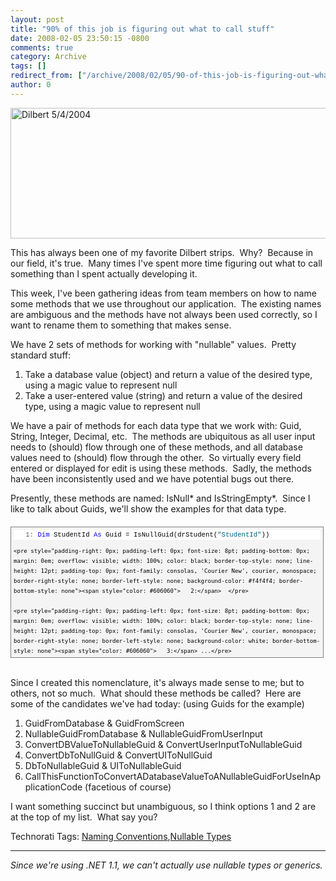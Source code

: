 ```yaml
---
layout: post
title: "90% of this job is figuring out what to call stuff"
date: 2008-02-05 23:50:15 -0800
comments: true
category: Archive
tags: []
redirect_from: ["/archive/2008/02/05/90-of-this-job-is-figuring-out-what-to-call.aspx"]
author: 0
---
```

<!-- more -->
<p><img style="border-right: 0px; border-top: 0px; border-left: 0px; border-bottom: 0px" height="209" alt="Dilbert 5/4/2004" src="http://blog.jeffhandley.com/Images/PostImages/90ofthisjobisfiguringoutwhattocallstuff_DEB3/clip_image001.gif" width="604" border="0" /></p>  <p>This has always been one of my favorite Dilbert strips.  Why?  Because in our field, it's true.  Many times I've spent more time figuring out what to call something than I spent actually developing it.</p>  <p>This week, I've been gathering ideas from team members on how to name some methods that we use throughout our application.  The existing names are ambiguous and the methods have not always been used correctly, so I want to rename them to something that makes sense.</p>  <p>We have 2 sets of methods for working with "nullable" values.  Pretty standard stuff:</p>  <ol>   <li>Take a database value (object) and return a value of the desired type, using a magic value to represent null</li>    <li>Take a user-entered value (string) and return a value of the desired type, using a magic value to represent null</li> </ol>  <p>We have a pair of methods for each data type that we work with: Guid, String, Integer, Decimal, etc.  The methods are ubiquitous as all user input needs to (should) flow through one of these methods, and all database values need to (should) flow through the other.  So virtually every field entered or displayed for edit is using these methods.  Sadly, the methods have been inconsistently used and we have potential bugs out there.</p>  <p>Presently, these methods are named: IsNull* and IsStringEmpty*.  Since I like to talk about Guids, we'll show the examples for that data type.</p>  <div style="border-right: gray 1px solid; padding-right: 4px; border-top: gray 1px solid; padding-left: 4px; font-size: 8pt; padding-bottom: 4px; margin: 20px 0px 10px; overflow: auto; border-left: gray 1px solid; width: 97.5%; cursor: text; max-height: 200px; line-height: 12pt; padding-top: 4px; border-bottom: gray 1px solid; font-family: consolas, 'Courier New', courier, monospace; background-color: #f4f4f4">   <div style="padding-right: 0px; padding-left: 0px; font-size: 8pt; padding-bottom: 0px; overflow: visible; width: 100%; color: black; border-top-style: none; line-height: 12pt; padding-top: 0px; font-family: consolas, 'Courier New', courier, monospace; border-right-style: none; border-left-style: none; background-color: #f4f4f4; border-bottom-style: none">     <pre style="padding-right: 0px; padding-left: 0px; font-size: 8pt; padding-bottom: 0px; margin: 0em; overflow: visible; width: 100%; color: black; border-top-style: none; line-height: 12pt; padding-top: 0px; font-family: consolas, 'Courier New', courier, monospace; border-right-style: none; border-left-style: none; background-color: white; border-bottom-style: none"><span style="color: #606060">   1:</span> <span style="color: #0000ff">Dim</span> StudentId <span style="color: #0000ff">As</span> Guid = IsNullGuid(drStudent(<span style="color: #006080">"StudentId"</span>))</pre>

    <pre style="padding-right: 0px; padding-left: 0px; font-size: 8pt; padding-bottom: 0px; margin: 0em; overflow: visible; width: 100%; color: black; border-top-style: none; line-height: 12pt; padding-top: 0px; font-family: consolas, 'Courier New', courier, monospace; border-right-style: none; border-left-style: none; background-color: #f4f4f4; border-bottom-style: none"><span style="color: #606060">   2:</span>  </pre>

    <pre style="padding-right: 0px; padding-left: 0px; font-size: 8pt; padding-bottom: 0px; margin: 0em; overflow: visible; width: 100%; color: black; border-top-style: none; line-height: 12pt; padding-top: 0px; font-family: consolas, 'Courier New', courier, monospace; border-right-style: none; border-left-style: none; background-color: white; border-bottom-style: none"><span style="color: #606060">   3:</span> ...</pre>

    <pre style="padding-right: 0px; padding-left: 0px; font-size: 8pt; padding-bottom: 0px; margin: 0em; overflow: visible; width: 100%; color: black; border-top-style: none; line-height: 12pt; padding-top: 0px; font-family: consolas, 'Courier New', courier, monospace; border-right-style: none; border-left-style: none; background-color: #f4f4f4; border-bottom-style: none"><span style="color: #606060">   4:</span>  </pre>

    <pre style="padding-right: 0px; padding-left: 0px; font-size: 8pt; padding-bottom: 0px; margin: 0em; overflow: visible; width: 100%; color: black; border-top-style: none; line-height: 12pt; padding-top: 0px; font-family: consolas, 'Courier New', courier, monospace; border-right-style: none; border-left-style: none; background-color: white; border-bottom-style: none"><span style="color: #606060">   5:</span> <span style="color: #0000ff">Dim</span> StudentId <span style="color: #0000ff">As</span> Guid = IsStringEmptyGuid(ddlStudent.SelectedValue)</pre>
  </div>
</div>

<p>
  <br />Since I created this nomenclature, it's always made sense to me; but to others, not so much.  What should these methods be called?  Here are some of the candidates we've had today: (using Guids for the example)</p>

<ol>
  <li>GuidFromDatabase &amp; GuidFromScreen</li>

  <li>NullableGuidFromDatabase &amp; NullableGuidFromUserInput</li>

  <li>ConvertDBValueToNullableGuid &amp; ConvertUserInputToNullableGuid</li>

  <li>ConvertDbToNullGuid &amp; ConvertUIToNullGuid</li>

  <li>DbToNullableGuid &amp; UIToNullableGuid</li>

  <li>CallThisFunctionToConvertADatabaseValueToANullableGuidForUseInApplicationCode (facetious of course)</li>
</ol>

<p>I want something succinct but unambiguous, so I think options 1 and 2 are at the top of my list.  What say you?</p>

<p>
  </p><div class="wlWriterSmartContent" id="scid:0767317B-992E-4b12-91E0-4F059A8CECA8:f1613126-bdb5-4084-aa36-cfa560d90e3e" style="padding-right: 0px; display: inline; padding-left: 0px; padding-bottom: 0px; margin: 0px; padding-top: 0px">Technorati Tags: <a href="http://technorati.com/tags/Naming%20Conventions" rel="tag">Naming Conventions</a>,<a href="http://technorati.com/tags/Nullable%20Types" rel="tag">Nullable Types</a></div>


<hr /><em>Since we're using .NET 1.1, we can't actually use nullable types or generics.</em>

